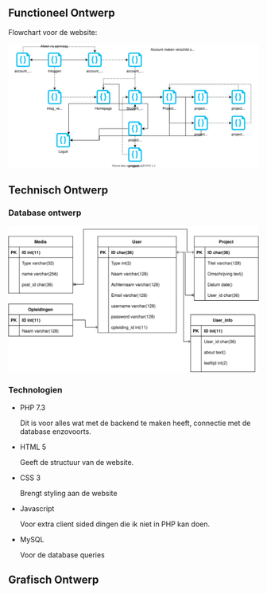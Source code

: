 ## Functioneel Ontwerp

Flowchart voor de website:

![](flowchart_cms.svg)

## Technisch Ontwerp

### Database ontwerp

![](cms_database.svg)

### Technologien

- PHP 7.3

  Dit is voor alles wat met de backend te maken heeft, connectie met de database enzovoorts.

- HTML 5

  Geeft de structuur van de website.

- CSS 3

  Brengt styling aan de website

- Javascript

  Voor extra client sided dingen die ik niet in PHP kan doen.

- MySQL

  Voor de database queries

## Grafisch Ontwerp



